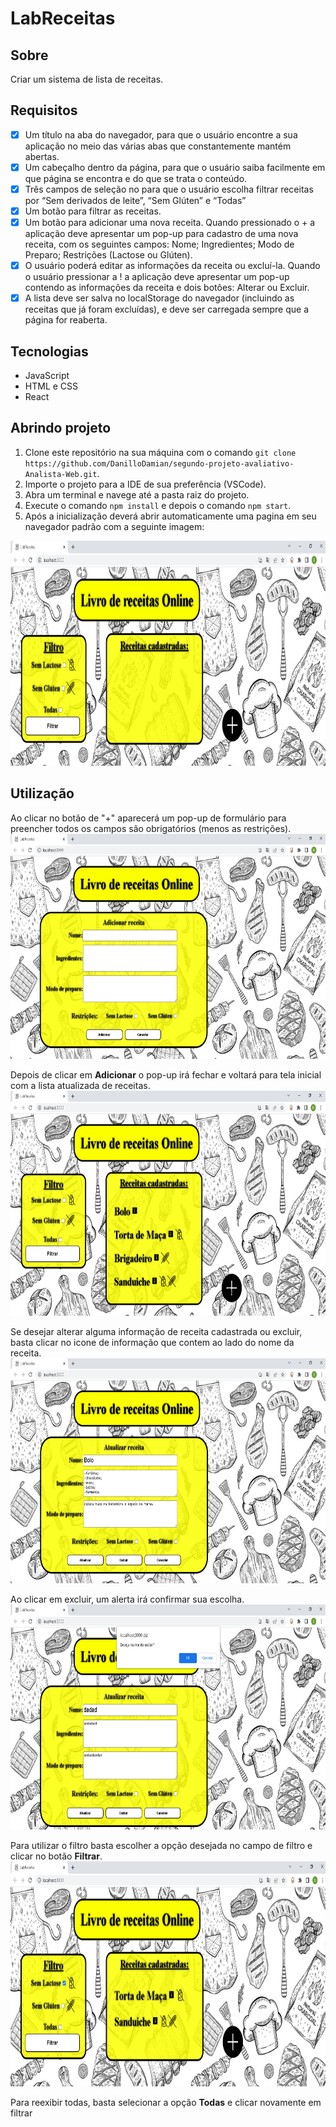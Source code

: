 # LabReceitas

## Sobre
Criar um sistema de lista de receitas.

## Requisitos

- [X] Um título na aba do navegador, para que o usuário encontre a sua aplicação no meio das várias abas que constantemente mantém abertas.
- [X] Um cabeçalho dentro da página, para que o usuário saiba facilmente em que página se encontra e do que se trata o conteúdo.
- [X] Três campos de seleção no para que o usuário escolha filtrar receitas por “Sem derivados de leite”, “Sem Glúten” e “Todas”
- [X] Um botão para filtrar as receitas.
- [X] Um botão para adicionar uma nova receita. Quando pressionado o + a aplicação deve apresentar um pop-up para cadastro de uma nova receita, com os seguintes campos: Nome; Ingredientes; Modo de Preparo; Restrições (Lactose ou Glúten).
- [X] O usuário poderá editar as informações da receita ou excluí-la. Quando o usuário pressionar a ! a aplicação deve apresentar um pop-up contendo as informações da receita e dois botões: Alterar ou Excluir.
- [X] A lista deve ser salva no localStorage do navegador (incluindo as receitas que já foram excluídas), e deve ser carregada sempre que a página for reaberta.

## Tecnologias

- JavaScript
- HTML e CSS
- React

## Abrindo projeto

1. Clone este repositório na sua máquina com o comando `git clone https://github.com/DanilloDamian/segundo-projeto-avaliativo-Analista-Web.git`.
2. Importe o projeto para a IDE de sua preferência (VSCode).
3. Abra um terminal e navege até a pasta raiz do projeto.
4. Execute o comando `npm install` e depois o comando `npm start`.
5. Após a inicialização deverá abrir automaticamente uma pagina em seu navegador padrão com a seguinte imagem:
<img height="360em" src="https://github.com/DanilloDamian/segundo-projeto-avaliativo-Analista-Web/blob/main/public/imgs/Screenshot_1.png"/>

## Utilização

Ao clicar no botão de "+" aparecerá um pop-up de formulário para preencher todos os campos são obrigatórios (menos as restrições).
<img height="360em" src="https://github.com/DanilloDamian/segundo-projeto-avaliativo-Analista-Web/blob/main/public/imgs/Screenshot_2.png"/>

Depois de clicar em **Adicionar** o pop-up irá fechar e voltará para tela inicial com a lista atualizada de receitas.
<img height="360em" src="https://github.com/DanilloDamian/segundo-projeto-avaliativo-Analista-Web/blob/main/public/imgs/Screenshot_3.png"/>

Se desejar alterar alguma informação de receita cadastrada ou excluir, basta clicar no icone de informação que contem ao lado do nome da receita.
<img height="360em" src="https://github.com/DanilloDamian/segundo-projeto-avaliativo-Analista-Web/blob/main/public/imgs/Screenshot_4.png"/>

Ao clicar em excluir, um alerta irá confirmar sua escolha.
<img height="360em" src="https://github.com/DanilloDamian/segundo-projeto-avaliativo-Analista-Web/blob/main/public/imgs/Screenshot_5.png"/>

Para utilizar o filtro basta escolher a opção desejada no campo de filtro e clicar no botão **Filtrar**.
<img height="360em" src="https://github.com/DanilloDamian/segundo-projeto-avaliativo-Analista-Web/blob/main/public/imgs/Screenshot_6.png"/>

Para reexibir todas, basta selecionar a opção **Todas** e clicar novamente em filtrar
